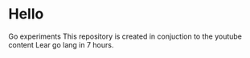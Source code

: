 # Hello
Go experiments
This repository is created in conjuction to the youtube content Lear go lang in 7 hours.


